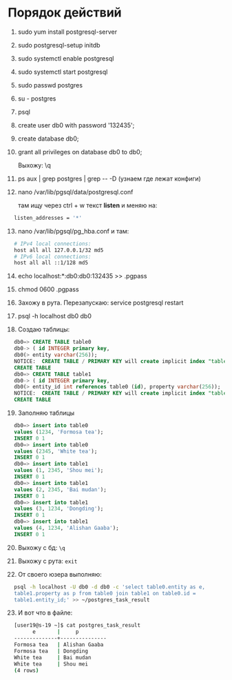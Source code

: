 # Порядок действий

1. sudo yum install postgresql-server
2. sudo postgresql-setup initdb
3. sudo systemctl enable postgresql
4. sudo systemctl start postgresql
5. sudo passwd postgres
6. su - postgres
7. psql
8. create user db0 with password '132435';
9. create database db0;
10. grant all privileges on database db0 to db0;

    Выхожу: \q

11. ps aux | grep postgres | grep -- -D (узнаем где лежат конфиги)
12. nano /var/lib/pgsql/data/postgresql.conf

    там ищу через ctrl + w текст **listen** и меняю на:

```bash
  listen_addresses = '*'
```

13. nano /var/lib/pgsql/pg_hba.conf и там:

```bash
  # IPv4 local connections:
  host all all 127.0.0.1/32 md5
  # IPv6 local connections:
  host all all ::1/128 md5
```

14. echo localhost:*:db0:db0:132435 >> .pgpass

15. chmod 0600 .pgpass

16. Захожу в рута. Перезапускаю: service postgresql restart

17. psql -h localhost db0 db0

18. Создаю таблицы:

```sql
  db0=> CREATE TABLE table0
  db0-> ( id INTEGER primary key,
  db0(> entity varchar(256));
  NOTICE:  CREATE TABLE / PRIMARY KEY will create implicit index "table0_pkey" for table "table0"
  CREATE TABLE
  db0=> CREATE TABLE table1
  db0-> ( id INTEGER primary key,
  db0(> entity_id int references table0 (id), property varchar(256));
  NOTICE:  CREATE TABLE / PRIMARY KEY will create implicit index "table1_pkey" for table "table1"
  CREATE TABLE
```
19. Заполняю таблицы
```sql
  db0=> insert into table0
  values (1234, 'Formosa tea');
  INSERT 0 1
  db0=> insert into table0
  values (2345, 'White tea');
  INSERT 0 1
  db0=> insert into table1
  values (1, 2345, 'Shou mei');
  INSERT 0 1
  db0=> insert into table1
  values (2, 2345, 'Bai mudan');
  INSERT 0 1
  db0=> insert into table1
  values (3, 1234, 'Dongding');
  INSERT 0 1
  db0=> insert into table1
  values (4, 1234, 'Alishan Gaaba');
  INSERT 0 1
```
20. Выхожу с бд: ```\q```

21. Выхожу с рута: ```exit```

22. От своего юзера выполняю:
```bash
  psql -h localhost -U db0 -d db0 -c 'select table0.entity as e,
  table1.property as p from table0 join table1 on table0.id =
  table1.entity_id;' >> ~/postgres_task_result
```
23. И вот что в файле:
```bash
  [user19@s-19 ~]$ cat postgres_task_result
        e       |     p
  --------------+---------------
  Formosa tea   | Alishan Gaaba
  Formosa tea   | Dongding
  White tea     | Bai mudan
  White tea     | Shou mei
  (4 rows)
```
